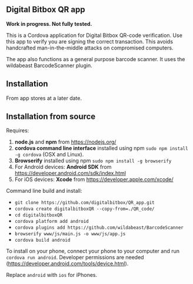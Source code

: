 ## Digital Bitbox QR app

**Work in progress. Not fully tested.**

This is a Cordova application for Digital Bitbox QR-code verification. Use this app to verify you are signing the correct transaction. This avoids handcrafted man-in-the-middle attacks on compromised computers.

The app also functions as a general purpose barcode scanner. It uses the wildabeast BarcodeScanner plugin.


## Installation

From app stores at a later date.


## Installation from source

Requires:
  1. **node.js** and **npm** from https://nodejs.org/
  2. **cordova command line interface** installed using npm `sudo npm install -g cordova` (OSX and Linux).
  3. **Browserify** installed using npm `sudo npm install -g browserify`
  4. For Android devices: **Android SDK** from https://developer.android.com/sdk/index.html
  5. For iOS devices: **Xcode** from https://developer.apple.com/xcode/

Command line build and install:

  - `git clone https://github.com/digitalbitbox/QR_app.git`
  - `cordova create digitalbitboxQR --copy-from=./QR_code/` 
  - `cd digitalbitboxQR`
  - `cordova platform add android`  
  - `cordova plugins add https://github.com/wildabeast/BarcodeScanner`
  - `browserify www/js/main.js -o www/js/app.js`
  - `cordova build android`

To install on your phone, connect your phone to your computer and run  `cordova run android`. Developer permissions are needed (https://developer.android.com/tools/device.html).

Replace `android` with `ios` for iPhones.


